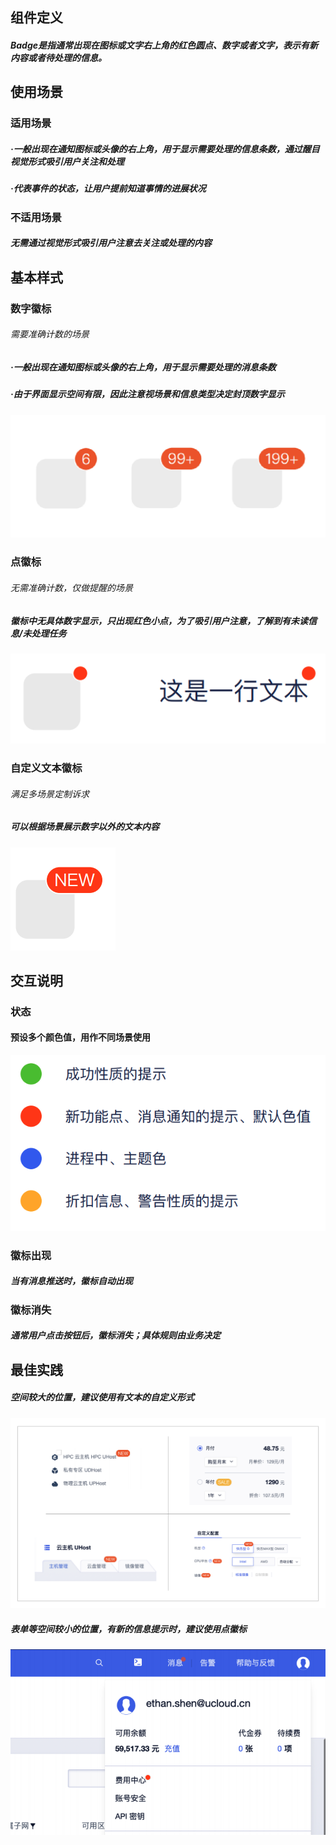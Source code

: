 ## 组件定义

#####  Badge是指通常出现在图标或⽂字右上⻆的红⾊圆点、数字或者⽂字，表示有新内容或者待处理的信息。



## 使用场景

### 适用场景

##### ·一般出现在通知图标或头像的右上角，用于显示需要处理的信息条数，通过醒目视觉形式吸引用户关注和处理

##### ·代表事件的状态，让用户提前知道事情的进展状况

### 不适用场景

##### 无需通过视觉形式吸引用户注意去关注或处理的内容



## 基本样式

### 数字徽标

###### 需要准确计数的场景

##### ·一般出现在通知图标或头像的右上角，用于显示需要处理的消息条数

##### ·由于界面显示空间有限，因此注意视场景和信息类型决定封顶数字显示

<img src="../../../images/Badge/数字徽标示例图-7634150.png" alt="数字徽标示例图" style="zoom:50%;" />

### 点徽标

###### 无需准确计数，仅做提醒的场景

##### 徽标中无具体数字显示，只出现红色小点，为了吸引用户注意，了解到有未读信息/未处理任务

![点徽标示例图](../../../images/Badge/点徽标示例图-7634109.png)

### 自定义文本徽标

###### 满足多场景定制诉求

##### 可以根据场景展示数字以外的文本内容

![自定义徽标](../../../images/Badge/自定义徽标.png)



## 交互说明

### 状态

#### 预设多个颜色值，用作不同场景使用

![预设状态色值](../../../images/Badge/预设状态色值.png)

### 徽标出现

##### 当有消息推送时，徽标自动出现

### 徽标消失

##### 通常用户点击按钮后，徽标消失；具体规则由业务决定



## 最佳实践

##### 空间较大的位置，建议使用有文本的自定义形式

<img src="../../../images/Badge/最佳实践案例-7638638.png" alt="最佳实践案例" style="zoom:50%;" />

##### 表单等空间较小的位置，有新的信息提示时，建议使用点徽标

![实践案例2](../../../images/Badge/实践案例2.png)

